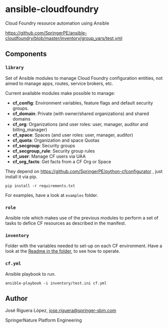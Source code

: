 # ansible-cloudfoundry

Cloud Foundry resource automation using Ansible

https://github.com/SpringerPE/ansible-cloudfoundry/blob/master/inventory/group_vars/test.yml


## Components

### `library`

Set of Ansible modules to manage Cloud Foundry configuration entities,
not aimed to manage apps, routes, service brokers, etc.

Current available modules make possible to manage:

* **cf_config**: Environment variables, feature flags and default security groups.
* **cf_domain**: Private (with owner/shared organizations) and shared domains
* **cf_org**: Organizations (and user roles: user, manager, auditor and billing_manager)
* **cf_space**: Spaces (and user roles: user, manager, auditor)
* **cf_quota**: Organization and space Quotas
* **cf_secgroup**: Security groups
* **cf_secgroup_rule**: Security group rules
* **cf_user**: Manage CF users via UAA
* **cf_org_facts**: Get facts from a CF Org or Space

They depend on https://github.com/SpringerPE/python-cfconfigurator ,
just install it via pip.

```
pip install -r requirements.txt
```

For examples, have a look at `examples` folder.


### `role`

Ansible role which makes use of the previous modules to perform a set
of tasks to defice CF resources as described in the manifest.


### `inventory`

Folder with the variables needed to set-up on each CF environment.
Have a look at the [Readme in the folder](https://github.com/SpringerPE/ansible-cloudfoundry/blob/master/inventory/Readme.md), to see how to operate.


### `cf.yml`

Ansible playbook to run.

```
ansible-playbook -i inventory/test.ini cf.yml
```



## Author

José Riguera López, jose.riguera@springer-sbm.com

SpringerNature Platform Engineering
